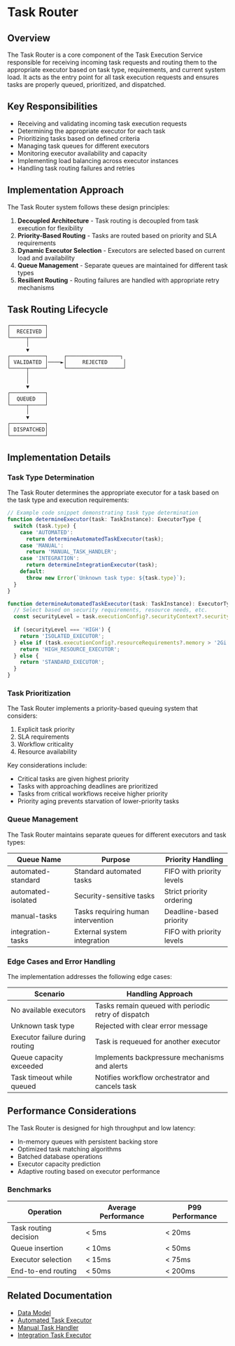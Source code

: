 # Task Router

## Overview

The Task Router is a core component of the Task Execution Service responsible for receiving incoming task requests and routing them to the appropriate executor based on task type, requirements, and current system load. It acts as the entry point for all task execution requests and ensures tasks are properly queued, prioritized, and dispatched.

## Key Responsibilities

* Receiving and validating incoming task execution requests
* Determining the appropriate executor for each task
* Prioritizing tasks based on defined criteria
* Managing task queues for different executors
* Monitoring executor availability and capacity
* Implementing load balancing across executor instances
* Handling task routing failures and retries

## Implementation Approach

The Task Router system follows these design principles:


1. **Decoupled Architecture** - Task routing is decoupled from task execution for flexibility
2. **Priority-Based Routing** - Tasks are routed based on priority and SLA requirements
3. **Dynamic Executor Selection** - Executors are selected based on current load and availability
4. **Queue Management** - Separate queues are maintained for different task types
5. **Resilient Routing** - Routing failures are handled with appropriate retry mechanisms

## Task Routing Lifecycle

```
┌───────────┐
│  RECEIVED │
└─────┬─────┘
      │
      ▼
┌───────────┐     ┌─────────────────┐
│ VALIDATED │────►│     REJECTED     │
└─────┬─────┘     └──────────────────┘
      │
      │
      ▼
┌───────────┐
│  QUEUED   │
└─────┬─────┘
      │
      ▼
┌───────────┐
│ DISPATCHED│
└───────────┘
```

## Implementation Details

### Task Type Determination

The Task Router determines the appropriate executor for a task based on the task type and execution requirements:

```typescript
// Example code snippet demonstrating task type determination
function determineExecutor(task: TaskInstance): ExecutorType {
  switch (task.type) {
    case 'AUTOMATED':
      return determineAutomatedTaskExecutor(task);
    case 'MANUAL':
      return 'MANUAL_TASK_HANDLER';
    case 'INTEGRATION':
      return determineIntegrationExecutor(task);
    default:
      throw new Error(`Unknown task type: ${task.type}`);
  }
}

function determineAutomatedTaskExecutor(task: TaskInstance): ExecutorType {
  // Select based on security requirements, resource needs, etc.
  const securityLevel = task.executionConfig?.securityContext?.securityLevel || 'LOW';
  
  if (securityLevel === 'HIGH') {
    return 'ISOLATED_EXECUTOR';
  } else if (task.executionConfig?.resourceRequirements?.memory > '2Gi') {
    return 'HIGH_RESOURCE_EXECUTOR';
  } else {
    return 'STANDARD_EXECUTOR';
  }
}
```

### Task Prioritization

The Task Router implements a priority-based queuing system that considers:


1. Explicit task priority
2. SLA requirements
3. Workflow criticality
4. Resource availability

Key considerations include:

* Critical tasks are given highest priority
* Tasks with approaching deadlines are prioritized
* Tasks from critical workflows receive higher priority
* Priority aging prevents starvation of lower-priority tasks

### Queue Management

The Task Router maintains separate queues for different executors and task types:

| Queue Name | Purpose | Priority Handling |
|----|----|----|
| automated-standard | Standard automated tasks | FIFO with priority levels |
| automated-isolated | Security-sensitive tasks | Strict priority ordering |
| manual-tasks | Tasks requiring human intervention | Deadline-based priority |
| integration-tasks | External system integration | FIFO with priority levels |

### Edge Cases and Error Handling

The implementation addresses the following edge cases:

| Scenario | Handling Approach |
|----|----|
| No available executors | Tasks remain queued with periodic retry of dispatch |
| Unknown task type | Rejected with clear error message |
| Executor failure during routing | Task is requeued for another executor |
| Queue capacity exceeded | Implements backpressure mechanisms and alerts |
| Task timeout while queued | Notifies workflow orchestrator and cancels task |

## Performance Considerations

The Task Router is designed for high throughput and low latency:

* In-memory queues with persistent backing store
* Optimized task matching algorithms
* Batched database operations
* Executor capacity prediction
* Adaptive routing based on executor performance

### Benchmarks

| Operation | Average Performance | P99 Performance |
|----|----|----|
| Task routing decision | < 5ms | < 20ms |
| Queue insertion | < 10ms | < 50ms |
| Executor selection | < 15ms | < 75ms |
| End-to-end routing | < 50ms | < 200ms |

## Related Documentation

* [Data Model](../data_model.md)
* [Automated Task Executor](./automated_task_executor.md)
* [Manual Task Handler](./manual_task_handler.md)
* [Integration Task Executor](./integration_task_executor.md)



